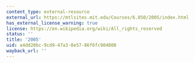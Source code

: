 ```yaml
---
content_type: external-resource
external_url: https://mtlsites.mit.edu/Courses/6.050/2005/index.html
has_external_license_warning: true
license: https://en.wikipedia.org/wiki/All_rights_reserved
status: ''
title: '2005'
uid: a4dd20bc-9cd9-47a3-8e57-86f6fc904008
wayback_url: ''
---
```

